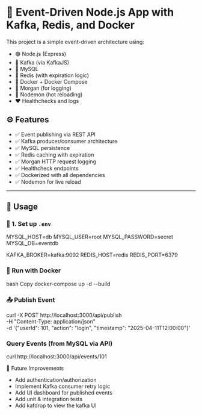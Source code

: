 # 📡 Event-Driven Node.js App with Kafka, Redis, and Docker

This project is a simple event-driven architecture using:

- 🟢 Node.js (Express)
- 🧭 Kafka (via KafkaJS)
- 🐘 MySQL
- 🧰 Redis (with expiration logic)
- 🐳 Docker + Docker Compose
- 🧾 Morgan (for logging)
- 🔁 Nodemon (hot reloading)
- ❤️ Healthchecks and logs



## ⚙️ Features

- ✅ Event publishing via REST API
- ✅ Kafka producer/consumer architecture
- ✅ MySQL persistence
- ✅ Redis caching with expiration
- ✅ Morgan HTTP request logging
- ✅ Healthcheck endpoints
- ✅ Dockerized with all dependencies
- ✅ Nodemon for live reload

---

## 🚀 Usage

### 🔧 1. Set up `.env`

MYSQL_HOST=db
MYSQL_USER=root
MYSQL_PASSWORD=secret
MYSQL_DB=eventdb

KAFKA_BROKER=kafka:9092
REDIS_HOST=redis
REDIS_PORT=6379


### 🐳 Run with Docker
bash
Copy
docker-compose up -d --build


### 📤 Publish Event

curl -X POST http://localhost:3000/api/publish \
  -H "Content-Type: application/json" \
  -d '{"userId": 101, "action": "login", "timestamp": "2025-04-11T12:00:00"}'

### Query Events (from MySQL via API)

curl http://localhost:3000/api/events/101



👷 Future Improvements
- Add authentication/authorization
- Implement Kafka consumer retry logic
- Add UI dashboard for published events
- Add unit & integration tests
- Add kafdrop to view the kafka UI 